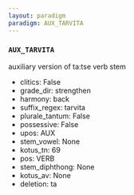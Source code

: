 ```yaml
---
layout: paradigm
paradigm: AUX_TARVITA
---
```

### ` AUX_TARVITA `

auxiliary version of ta:tse verb stem
* clitics: False
* grade_dir: strengthen
* harmony: back
* suffix_regex: tarvita
* plurale_tantum: False
* possessive: False
* upos: AUX
* stem_vowel: None
* kotus_tn: 69
* pos: VERB
* stem_diphthong: None
* kotus_av: None
* deletion: ta

